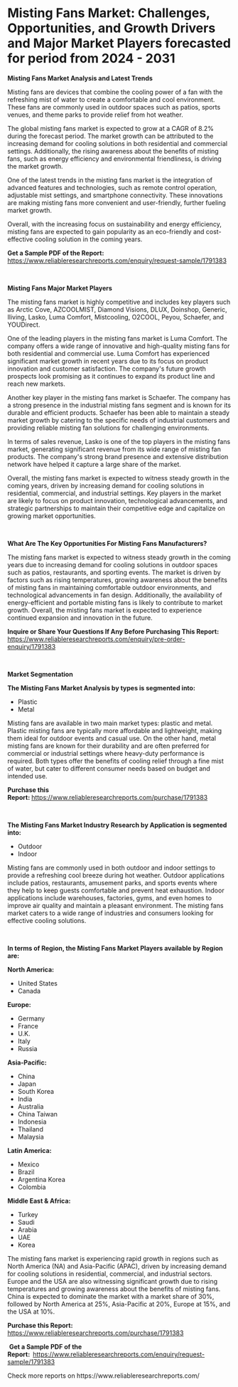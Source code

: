<p><h1>Misting Fans Market: Challenges, Opportunities, and Growth Drivers and Major Market Players forecasted for period from 2024 - 2031</h1></p><p><strong>Misting Fans Market Analysis and Latest Trends</strong></p>
<p><p>Misting fans are devices that combine the cooling power of a fan with the refreshing mist of water to create a comfortable and cool environment. These fans are commonly used in outdoor spaces such as patios, sports venues, and theme parks to provide relief from hot weather.</p><p>The global misting fans market is expected to grow at a CAGR of 8.2% during the forecast period. The market growth can be attributed to the increasing demand for cooling solutions in both residential and commercial settings. Additionally, the rising awareness about the benefits of misting fans, such as energy efficiency and environmental friendliness, is driving the market growth.</p><p>One of the latest trends in the misting fans market is the integration of advanced features and technologies, such as remote control operation, adjustable mist settings, and smartphone connectivity. These innovations are making misting fans more convenient and user-friendly, further fueling market growth.</p><p>Overall, with the increasing focus on sustainability and energy efficiency, misting fans are expected to gain popularity as an eco-friendly and cost-effective cooling solution in the coming years.</p></p>
<p><strong>Get a Sample PDF of the Report:&nbsp;</strong> <a href="https://www.reliableresearchreports.com/enquiry/request-sample/1791383">https://www.reliableresearchreports.com/enquiry/request-sample/1791383</a></p>
<p>&nbsp;</p>
<p><strong>Misting Fans Major Market Players</strong></p>
<p><p>The misting fans market is highly competitive and includes key players such as Arctic Cove, AZCOOLMIST, Diamond Visions, DLUX, Doinshop, Generic, Iliving, Lasko, Luma Comfort, Mistcooling, O2COOL, Peyou, Schaefer, and YOUDirect.</p><p>One of the leading players in the misting fans market is Luma Comfort. The company offers a wide range of innovative and high-quality misting fans for both residential and commercial use. Luma Comfort has experienced significant market growth in recent years due to its focus on product innovation and customer satisfaction. The company's future growth prospects look promising as it continues to expand its product line and reach new markets.</p><p>Another key player in the misting fans market is Schaefer. The company has a strong presence in the industrial misting fans segment and is known for its durable and efficient products. Schaefer has been able to maintain a steady market growth by catering to the specific needs of industrial customers and providing reliable misting fan solutions for challenging environments.</p><p>In terms of sales revenue, Lasko is one of the top players in the misting fans market, generating significant revenue from its wide range of misting fan products. The company's strong brand presence and extensive distribution network have helped it capture a large share of the market.</p><p>Overall, the misting fans market is expected to witness steady growth in the coming years, driven by increasing demand for cooling solutions in residential, commercial, and industrial settings. Key players in the market are likely to focus on product innovation, technological advancements, and strategic partnerships to maintain their competitive edge and capitalize on growing market opportunities.</p></p>
<p>&nbsp;</p>
<p><strong>What Are The Key Opportunities For Misting Fans Manufacturers?</strong></p>
<p><p>The misting fans market is expected to witness steady growth in the coming years due to increasing demand for cooling solutions in outdoor spaces such as patios, restaurants, and sporting events. The market is driven by factors such as rising temperatures, growing awareness about the benefits of misting fans in maintaining comfortable outdoor environments, and technological advancements in fan design. Additionally, the availability of energy-efficient and portable misting fans is likely to contribute to market growth. Overall, the misting fans market is expected to experience continued expansion and innovation in the future.</p></p>
<p><strong>Inquire or Share Your Questions If Any Before Purchasing This Report:</strong> <a href="https://www.reliableresearchreports.com/enquiry/pre-order-enquiry/1791383">https://www.reliableresearchreports.com/enquiry/pre-order-enquiry/1791383</a></p>
<p>&nbsp;</p>
<p><strong>Market Segmentation</strong></p>
<p><strong>The Misting Fans Market Analysis by types is segmented into:</strong></p>
<p><ul><li>Plastic</li><li>Metal</li></ul></p>
<p><p>Misting fans are available in two main market types: plastic and metal. Plastic misting fans are typically more affordable and lightweight, making them ideal for outdoor events and casual use. On the other hand, metal misting fans are known for their durability and are often preferred for commercial or industrial settings where heavy-duty performance is required. Both types offer the benefits of cooling relief through a fine mist of water, but cater to different consumer needs based on budget and intended use.</p></p>
<p><strong>Purchase this Report:&nbsp;</strong><a href="https://www.reliableresearchreports.com/purchase/1791383">https://www.reliableresearchreports.com/purchase/1791383</a></p>
<p>&nbsp;</p>
<p><strong>The Misting Fans Market Industry Research by Application is segmented into:</strong></p>
<p><ul><li>Outdoor</li><li>Indoor</li></ul></p>
<p><p>Misting fans are commonly used in both outdoor and indoor settings to provide a refreshing cool breeze during hot weather. Outdoor applications include patios, restaurants, amusement parks, and sports events where they help to keep guests comfortable and prevent heat exhaustion. Indoor applications include warehouses, factories, gyms, and even homes to improve air quality and maintain a pleasant environment. The misting fans market caters to a wide range of industries and consumers looking for effective cooling solutions.</p></p>
<p>&nbsp;</p>
<p><strong>In terms of Region, the Misting Fans Market Players available by Region are:</strong></p>
<p>
    <p> <strong> North America: </strong>
        <ul>
            <li>United States</li>
            <li>Canada</li>
        </ul>
        </p> 
    <p> <strong> Europe: </strong>
        <ul>
            <li>Germany</li>
            <li>France</li>
            <li>U.K.</li>
            <li>Italy</li>
            <li>Russia</li>
        </ul>
        </p> 
    <p> <strong> Asia-Pacific: </strong>
        <ul>
            <li>China</li>
            <li>Japan</li>
            <li>South Korea</li>
            <li>India</li>
            <li>Australia</li>
            <li>China Taiwan</li>
            <li>Indonesia</li>
            <li>Thailand</li>
            <li>Malaysia</li>
        </ul>
        </p> 
    <p> <strong> Latin America: </strong>
        <ul>
            <li>Mexico</li>
            <li>Brazil</li>
            <li>Argentina Korea</li>
            <li>Colombia</li>
        </ul>
        </p> 
    <p> <strong> Middle East & Africa: </strong>
        <ul>
            <li>Turkey</li>
            <li>Saudi</li>
            <li>Arabia</li>
            <li>UAE</li>
            <li>Korea</li>
        </ul>
    </p>
    </p>
<p><p>The misting fans market is experiencing rapid growth in regions such as North America (NA) and Asia-Pacific (APAC), driven by increasing demand for cooling solutions in residential, commercial, and industrial sectors. Europe and the USA are also witnessing significant growth due to rising temperatures and growing awareness about the benefits of misting fans. China is expected to dominate the market with a market share of 30%, followed by North America at 25%, Asia-Pacific at 20%, Europe at 15%, and the USA at 10%.</p></p>
<p><strong>Purchase this Report: </strong><a href="https://www.reliableresearchreports.com/purchase/1791383">https://www.reliableresearchreports.com/purchase/1791383</a></p>
<p>&nbsp;<strong>Get a Sample PDF of the Report:&nbsp;&nbsp;</strong><a href="https://www.reliableresearchreports.com/enquiry/request-sample/1791383">https://www.reliableresearchreports.com/enquiry/request-sample/1791383</a></p>
<p><strong></strong></p>
<p>Check more reports on https://www.reliableresearchreports.com/</p>
